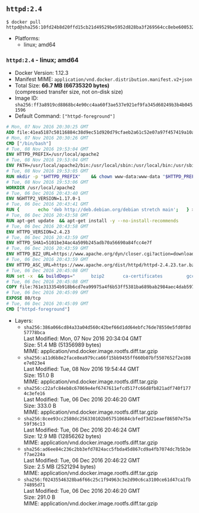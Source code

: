 ## `httpd:2.4`

```console
$ docker pull httpd@sha256:10fd24b8d20ffd15cb21d49529be5952d828ba3f269564cc8ebe60053293ceba
```

-	Platforms:
	-	linux; amd64

### `httpd:2.4` - linux; amd64

-	Docker Version: 1.12.3
-	Manifest MIME: `application/vnd.docker.distribution.manifest.v2+json`
-	Total Size: **66.7 MB (66735320 bytes)**  
	(compressed transfer size, not on-disk size)
-	Image ID: `sha256:ff3a8919cd8868bc4e90cc4aa60f3ae537e921ef9fa345d60249b3b4b0451596`
-	Default Command: `["httpd-foreground"]`

```dockerfile
# Mon, 07 Nov 2016 20:30:25 GMT
ADD file:41ea5187c50116884c38d9ec51d920d79cfaeb2a61c52e07a97f457419a10a4f in / 
# Mon, 07 Nov 2016 20:30:26 GMT
CMD ["/bin/bash"]
# Tue, 08 Nov 2016 19:53:04 GMT
ENV HTTPD_PREFIX=/usr/local/apache2
# Tue, 08 Nov 2016 19:53:04 GMT
ENV PATH=/usr/local/apache2/bin:/usr/local/sbin:/usr/local/bin:/usr/sbin:/usr/bin:/sbin:/bin
# Tue, 08 Nov 2016 19:53:05 GMT
RUN mkdir -p "$HTTPD_PREFIX" 	&& chown www-data:www-data "$HTTPD_PREFIX"
# Tue, 08 Nov 2016 19:53:06 GMT
WORKDIR /usr/local/apache2
# Tue, 06 Dec 2016 20:43:40 GMT
ENV NGHTTP2_VERSION=1.17.0-1
# Tue, 06 Dec 2016 20:43:41 GMT
RUN { 		echo 'deb http://deb.debian.org/debian stretch main'; 	} > /etc/apt/sources.list.d/stretch.list 	&& { 		echo 'Package: *'; 		echo 'Pin: release n=stretch'; 		echo 'Pin-Priority: -10'; 		echo; 		echo 'Package: libnghttp2*'; 		echo "Pin: version $NGHTTP2_VERSION"; 		echo 'Pin-Priority: 990'; 		echo; 	} > /etc/apt/preferences.d/unstable-nghttp2
# Tue, 06 Dec 2016 20:43:58 GMT
RUN apt-get update 	&& apt-get install -y --no-install-recommends 		libapr1 		libaprutil1 		libaprutil1-ldap 		libapr1-dev 		libaprutil1-dev 		liblua5.2-0 		libnghttp2-14=$NGHTTP2_VERSION 		libpcre++0 		libssl1.0.0 		libxml2 	&& rm -r /var/lib/apt/lists/*
# Tue, 06 Dec 2016 20:43:58 GMT
ENV HTTPD_VERSION=2.4.23
# Tue, 06 Dec 2016 20:43:59 GMT
ENV HTTPD_SHA1=5101be34ac4a509b245adb70a56690a84fcc4e7f
# Tue, 06 Dec 2016 20:43:59 GMT
ENV HTTPD_BZ2_URL=https://www.apache.org/dyn/closer.cgi?action=download&filename=httpd/httpd-2.4.23.tar.bz2
# Tue, 06 Dec 2016 20:43:59 GMT
ENV HTTPD_ASC_URL=https://www.apache.org/dist/httpd/httpd-2.4.23.tar.bz2.asc
# Tue, 06 Dec 2016 20:45:08 GMT
RUN set -x 	&& buildDeps=" 		bzip2 		ca-certificates 		gcc 		libnghttp2-dev=$NGHTTP2_VERSION 		liblua5.2-dev 		libpcre++-dev 		libssl-dev 		libxml2-dev 		zlib1g-dev 		make 		wget 	" 	&& apt-get update 	&& apt-get install -y --no-install-recommends -V $buildDeps 	&& rm -r /var/lib/apt/lists/* 		&& wget -O httpd.tar.bz2 "$HTTPD_BZ2_URL" 	&& echo "$HTTPD_SHA1 *httpd.tar.bz2" | sha1sum -c - 	&& wget -O httpd.tar.bz2.asc "$HTTPD_ASC_URL" 	&& export GNUPGHOME="$(mktemp -d)" 	&& gpg --keyserver ha.pool.sks-keyservers.net --recv-keys A93D62ECC3C8EA12DB220EC934EA76E6791485A8 	&& gpg --batch --verify httpd.tar.bz2.asc httpd.tar.bz2 	&& rm -r "$GNUPGHOME" httpd.tar.bz2.asc 		&& mkdir -p src 	&& tar -xf httpd.tar.bz2 -C src --strip-components=1 	&& rm httpd.tar.bz2 	&& cd src 		&& ./configure 		--prefix="$HTTPD_PREFIX" 		--enable-mods-shared=reallyall 	&& make -j "$(nproc)" 	&& make install 		&& cd .. 	&& rm -r src man manual 		&& sed -ri 		-e 's!^(\s*CustomLog)\s+\S+!\1 /proc/self/fd/1!g' 		-e 's!^(\s*ErrorLog)\s+\S+!\1 /proc/self/fd/2!g' 		"$HTTPD_PREFIX/conf/httpd.conf" 		&& apt-get purge -y --auto-remove $buildDeps
# Tue, 06 Dec 2016 20:45:08 GMT
COPY file:761e313354b918b6cd7ea99975a4f6b53ff5381ba689bab2984aec4dab597215 in /usr/local/bin/ 
# Tue, 06 Dec 2016 20:45:09 GMT
EXPOSE 80/tcp
# Tue, 06 Dec 2016 20:45:09 GMT
CMD ["httpd-foreground"]
```

-	Layers:
	-	`sha256:386a066cd84a33a04d560c42bef66d1dd64ebfc76de78550e5fd0f8d57778bca`  
		Last Modified: Mon, 07 Nov 2016 20:34:04 GMT  
		Size: 51.4 MB (51356989 bytes)  
		MIME: application/vnd.docker.image.rootfs.diff.tar.gzip
	-	`sha256:a11d6b8e2face8ea979cca66f15bb9455ff660b07bf5507652f2e108e7e023e4`  
		Last Modified: Tue, 08 Nov 2016 19:54:44 GMT  
		Size: 151.0 B  
		MIME: application/vnd.docker.image.rootfs.diff.tar.gzip
	-	`sha256:c22afc84eb8c67069e4ef6747611efcd517fc66d8fb821adf740f1774c3efe16`  
		Last Modified: Tue, 06 Dec 2016 20:46:20 GMT  
		Size: 333.0 B  
		MIME: application/vnd.docker.image.rootfs.diff.tar.gzip
	-	`sha256:8cee93cc2580dc256330102b057510684cbfedf3d21eaef86507e75a59f36c13`  
		Last Modified: Tue, 06 Dec 2016 20:46:24 GMT  
		Size: 12.9 MB (12856262 bytes)  
		MIME: application/vnd.docker.image.rootfs.diff.tar.gzip
	-	`sha256:ad6ee84c236c2bb3efd7824acc5fbda45d867cd9a4fb7074dc7b5b3ef7ae224a`  
		Last Modified: Tue, 06 Dec 2016 20:46:22 GMT  
		Size: 2.5 MB (2521294 bytes)  
		MIME: application/vnd.docker.image.rootfs.diff.tar.gzip
	-	`sha256:f02435546328ba6f66c25c1f94963c3e2d90c6ca3100ce61d47ca1fb74895d71`  
		Last Modified: Tue, 06 Dec 2016 20:46:20 GMT  
		Size: 291.0 B  
		MIME: application/vnd.docker.image.rootfs.diff.tar.gzip
